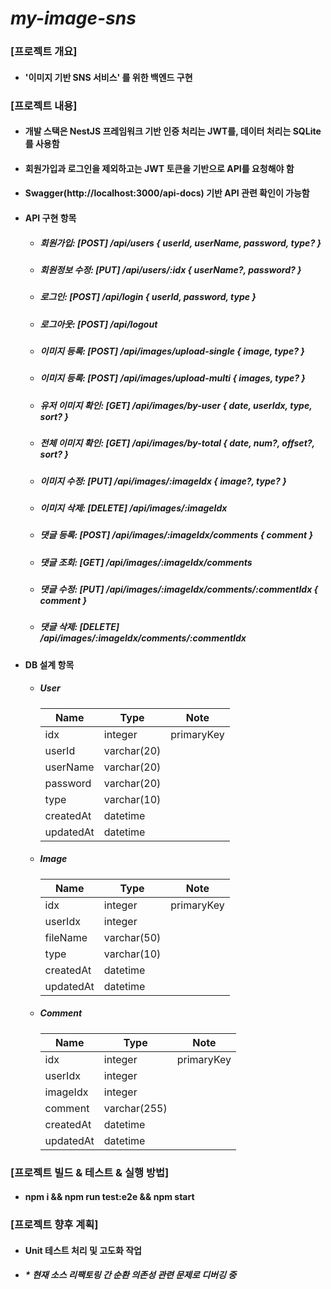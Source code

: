# _my-image-sns_

### [프로젝트 개요]

- #### '이미지 기반 SNS 서비스' 를 위한 백엔드 구현

### [프로젝트 내용]

  - #### 개발 스택은 NestJS 프레임워크 기반 인증 처리는 JWT를, 데이터 처리는 SQLite를 사용함
  - #### 회원가입과 로그인을 제외하고는 JWT 토큰을 기반으로 API를 요청해야 함
  - #### Swagger(http://localhost:3000/api-docs) 기반 API 관련 확인이 가능함

- #### API 구현 항목
  - ##### 회원가입: [POST] /api/users { userId, userName, password, type? }
  - ##### 회원정보 수정: [PUT] /api/users/:idx { userName?, password? }
  - ##### 로그인: [POST] /api/login { userId, password, type }
  - ##### 로그아웃: [POST] /api/logout
  - ##### 이미지 등록: [POST] /api/images/upload-single { image, type? }
  - ##### 이미지 등록: [POST] /api/images/upload-multi { images, type? }
  - ##### 유저 이미지 확인: [GET] /api/images/by-user { date, userIdx, type, sort? }
  - ##### 전체 이미지 확인: [GET] /api/images/by-total { date, num?, offset?, sort? }
  - ##### 이미지 수정: [PUT] /api/images/:imageIdx { image?, type? }
  - ##### 이미지 삭제: [DELETE] /api/images/:imageIdx
  - ##### 댓글 등록: [POST] /api/images/:imageIdx/comments { comment }
  - ##### 댓글 조회: [GET] /api/images/:imageIdx/comments
  - ##### 댓글 수정: [PUT] /api/images/:imageIdx/comments/:commentIdx { comment }
  - ##### 댓글 삭제: [DELETE] /api/images/:imageIdx/comments/:commentIdx
  
- #### DB 설계 항목
  - ##### User
    | Name      | Type        | Note       |
    |-----------|-------------|------------|
    | idx       | integer     | primaryKey |
    | userId    | varchar(20) |            |
    | userName  | varchar(20) |            |
    | password  | varchar(20) |            |
    | type      | varchar(10) |            |
    | createdAt | datetime    |            |
    | updatedAt | datetime    |            |

  - ##### Image
    | Name      | Type        | Note       |
    |-----------|-------------|------------|
    | idx       | integer     | primaryKey |
    | userIdx   | integer     |            |
    | fileName  | varchar(50) |            |
    | type      | varchar(10) |            |
    | createdAt | datetime    |            |
    | updatedAt | datetime    |            |

  - ##### Comment
    | Name      | Type         | Note       |
    |-----------|--------------|------------|
    | idx       | integer      | primaryKey |
    | userIdx   | integer      |            |
    | imageIdx  | integer      |            |
    | comment   | varchar(255) |            |
    | createdAt | datetime     |            |
    | updatedAt | datetime     |            |

### [프로젝트 빌드 & 테스트 & 실행 방법]

- #### npm i && npm run test:e2e && npm start

### [프로젝트 향후 계획]

- #### Unit 테스트 처리 및 고도화 작업
- ##### * 현재 소스 리팩토링 간 순환 의존성 관련 문제로 디버깅 중